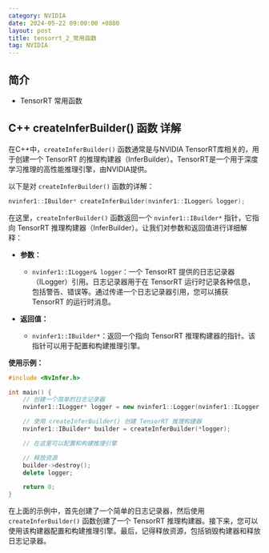 ```yaml
---
category: NVIDIA
date: 2024-05-22 09:00:00 +0800
layout: post
title: tensorrt_2_常用函数
tag: NVIDIA
---
```

## 简介

+ TensorRT 常用函数

## C++ createInferBuilder() 函数 详解

在C++中，`createInferBuilder()` 函数通常是与NVIDIA TensorRT库相关的，用于创建一个 TensorRT 的推理构建器（InferBuilder）。TensorRT是一个用于深度学习推理的高性能推理引擎，由NVIDIA提供。

以下是对 `createInferBuilder()` 函数的详解：

```cpp
nvinfer1::IBuilder* createInferBuilder(nvinfer1::ILogger& logger);
```

在这里，`createInferBuilder()` 函数返回一个 `nvinfer1::IBuilder*` 指针，它指向 TensorRT 推理构建器（InferBuilder）。让我们对参数和返回值进行详细解释：

- **参数：**
  - `nvinfer1::ILogger& logger`：一个 TensorRT 提供的日志记录器（ILogger）引用。日志记录器用于在 TensorRT 运行时记录各种信息，包括警告、错误等。通过传递一个日志记录器引用，您可以捕获 TensorRT 的运行时消息。

- **返回值：**
  - `nvinfer1::IBuilder*`：返回一个指向 TensorRT 推理构建器的指针。该指针可以用于配置和构建推理引擎。

**使用示例：**

```cpp
#include <NvInfer.h>

int main() {
    // 创建一个简单的日志记录器
    nvinfer1::ILogger* logger = new nvinfer1::Logger(nvinfer1::ILogger::Severity::kINFO);

    // 使用 createInferBuilder() 创建 TensorRT 推理构建器
    nvinfer1::IBuilder* builder = createInferBuilder(*logger);

    // 在这里可以配置和构建推理引擎

    // 释放资源
    builder->destroy();
    delete logger;

    return 0;
}
```

在上面的示例中，首先创建了一个简单的日志记录器，然后使用 `createInferBuilder()` 函数创建了一个 TensorRT 推理构建器。接下来，您可以使用该构建器配置和构建推理引擎。最后，记得释放资源，包括销毁构建器和释放日志记录器。